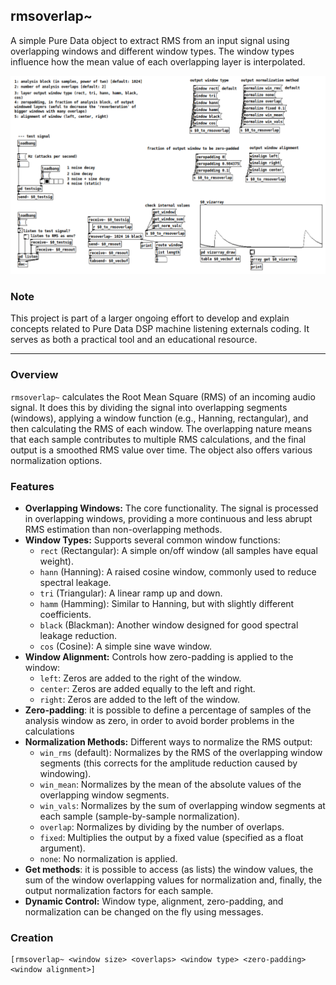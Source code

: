 ## rmsoverlap~

A simple Pure Data object to extract RMS from an input signal using overlapping windows and different window types.  The window types influence how the mean value of each overlapping layer is interpolated.

![rmsoverlap~ help patch](patchimg_rmsoverlap-help.png)

### Note

This project is part of a larger ongoing effort to develop and explain concepts related to Pure Data DSP machine listening externals coding. It serves as both a practical tool and an educational resource.

---

### Overview

`rmsoverlap~` calculates the Root Mean Square (RMS) of an incoming audio signal.  It does this by dividing the signal into overlapping segments (windows), applying a window function (e.g., Hanning, rectangular), and then calculating the RMS of each window.  The overlapping nature means that each sample contributes to multiple RMS calculations, and the final output is a smoothed RMS value over time.  The object also offers various normalization options.

### Features

*   **Overlapping Windows:**  The core functionality.  The signal is processed in overlapping windows, providing a more continuous and less abrupt RMS estimation than non-overlapping methods.
*   **Window Types:**  Supports several common window functions:
    *   `rect` (Rectangular):  A simple on/off window (all samples have equal weight).
    *   `hann` (Hanning): A raised cosine window, commonly used to reduce spectral leakage.
    *   `tri` (Triangular):  A linear ramp up and down.
    *   `hamm` (Hamming): Similar to Hanning, but with slightly different coefficients.
    *   `black` (Blackman):  Another window designed for good spectral leakage reduction.
    *   `cos` (Cosine): A simple sine wave window.
*   **Window Alignment:** Controls how zero-padding is applied to the window:
    *   `left`:  Zeros are added to the right of the window.
    *   `center`: Zeros are added equally to the left and right.
    *   `right`: Zeros are added to the left of the window.
*    **Zero-padding**: it is possible to define a percentage of samples of the analysis window as zero, in order to avoid border problems in the calculations
*   **Normalization Methods:**  Different ways to normalize the RMS output:
    *   `win_rms` (default):  Normalizes by the RMS of the overlapping window segments (this corrects for the amplitude reduction caused by windowing).
    *   `win_mean`:  Normalizes by the mean of the absolute values of the overlapping window segments.
    *   `win_vals`: Normalizes by the sum of overlapping window segments at each sample (sample-by-sample normalization).
    *   `overlap`:  Normalizes by dividing by the number of overlaps.
    *   `fixed`:  Multiplies the output by a fixed value (specified as a float argument).
    *   `none`:  No normalization is applied.
*    **Get methods**: it is possible to access (as lists) the window values, the sum of the window overlapping values for normalization and, finally, the output normalization factors for each sample.
*   **Dynamic Control:**  Window type, alignment, zero-padding, and normalization can be changed on the fly using messages.

### Creation

```puredata
[rmsoverlap~ <window size> <overlaps> <window type> <zero-padding> <window alignment>]
